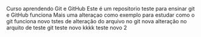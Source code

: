 Curso aprendendo Git e GitHub
Este é um repositorio teste para ensinar git e GitHub funciona
Mais uma alteraçao como exemplo para estudar como o git funciona
novo tstes de alteração do arquivo no git
nova alteração no arquito de teste git
teste novo kkkk
teste novo 2